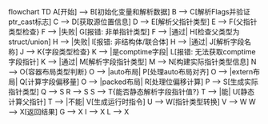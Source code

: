flowchart TD
    A[开始] --> B[初始化变量和解析数据]
    B --> C[解析Flags并验证ptr_cast标志]
    C --> D[获取源位置信息]
    D --> E[解析父指针类型]
    E --> F{父指针类型检查}
    F --> |失败| G[报错: 非单指针类型]
    F --> |通过| H[检查父类型为struct/union]
    H --> |失败| I[报错: 非结构体/联合体]
    H --> |通过| J[解析字段名称]
    J --> K{字段类型检查}
    K --> |是comptime字段| L[报错: 无法获取comptime字段指针]
    K --> |通过| M[解析字段指针类型]
    M --> N[构建实际指针类型信息]
    N --> O{容器布局类型判断}
    O --> |auto布局| P[处理auto布局对齐]
    O --> |extern布局| Q[计算字段偏移量]
    O --> |packed布局| R[处理位偏移计算]
    P --> S[生成实际指针类型]
    Q --> S
    R --> S
    S --> T{能否静态解析字段指针值?}
    T --> |能| U[静态计算父指针]
    T --> |不能| V[生成运行时指令]
    U --> W[指针类型转换]
    V --> W
    W --> X[返回结果]
    G --> X
    I --> X
    L --> X
